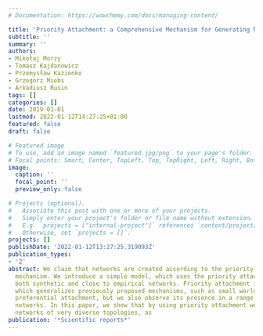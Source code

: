 ```yaml
---
# Documentation: https://wowchemy.com/docs/managing-content/

title: 'Priority Attachment: a Comprehensive Mechanism for Generating Networks'
subtitle: ''
summary: ''
authors:
- Mikołaj Morzy
- Tomasz Kajdanowicz
- Przemysław Kazienko
- Grzegorz Miebs
- Arkadiusz Rusin
tags: []
categories: []
date: 2019-01-01
lastmod: 2022-01-12T14:27:25+01:00
featured: false
draft: false

# Featured image
# To use, add an image named `featured.jpg/png` to your page's folder.
# Focal points: Smart, Center, TopLeft, Top, TopRight, Left, Right, BottomLeft, Bottom, BottomRight.
image:
  caption: ''
  focal_point: ''
  preview_only: false

# Projects (optional).
#   Associate this post with one or more of your projects.
#   Simply enter your project's folder or file name without extension.
#   E.g. `projects = ["internal-project"]` references `content/project/deep-learning/index.md`.
#   Otherwise, set `projects = []`.
projects: []
publishDate: '2022-01-12T13:27:25.319093Z'
publication_types:
- '2'
abstract: We claim that networks are created according to the priority attachment
  mechanism. We introduce a simple model, which uses the priority attachment to generate
  both synthetic and close to empirical networks. Priority attachment is a mechanism,
  which generalizes previously proposed mechanisms, such as small world creation or
  preferential attachment, but we also observe its presence in a range of real-world
  networks. In this paper, we show that by using priority attachment we can generate
  networks of very diverse topologies, as
publication: '*Scientific reports*'
---
```

